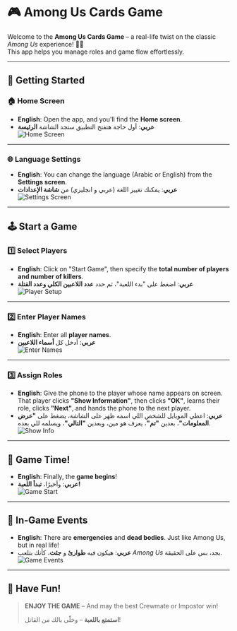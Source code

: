 # 🎮 Among Us Cards Game

Welcome to the **Among Us Cards Game** – a real-life twist on the classic *Among Us* experience! 🔪🚀  
This app helps you manage roles and game flow effortlessly.  

---

## 📲 Getting Started

### 🏠 Home Screen  
- **English**: Open the app, and you'll find the **Home screen**.  
- **عربي**: أول حاجة هتفتح التطبيق ستجد الشاشة **الرئيسة**  
![Home Screen](https://github.com/user-attachments/assets/3ea5d90d-9b34-4624-b2ff-f695f5343ace)

---

### 🌐 Language Settings  
- **English**: You can change the language (Arabic or English) from the **Settings screen**.  
- **عربي**: يمكنك تغيير اللغة (عربي و انجليزي) من **شاشة الإعدادات**  
![Settings Screen](https://github.com/user-attachments/assets/67e07e78-69ca-47c4-a1e2-372cf844796f)

---

## 🕹️ Start a Game

### 1️⃣ Select Players  
- **English**: Click on "Start Game", then specify the **total number of players and number of killers**.  
- **عربي**: اضغط على "بدء اللعبة"، ثم حدد **عدد اللاعبين الكلي وعدد القتلة**  
![Player Setup](https://github.com/user-attachments/assets/3c45fdc7-d39f-487d-9187-b71bbdd6286e)

---

### 2️⃣ Enter Player Names  
- **English**: Enter all **player names**.  
- **عربي**: أدخل كل **أسماء اللاعبين**  
![Enter Names](https://github.com/user-attachments/assets/dcca6f35-6e3a-4a08-a6cb-14810d59b586)

---

### 3️⃣ Assign Roles  
- **English**: Give the phone to the player whose name appears on screen. That player clicks **"Show Information"**, then clicks **"OK"**, learns their role, clicks **"Next"**, and hands the phone to the next player.  
- **عربي**: اعطي الموبايل للشخص اللي اسمه ظهر على الشاشة، يضغط على **"عرض المعلومات"**، بعدين **"تم"**، يعرف هو مين، وبعدين **"التالي"**، ويسلمه للي بعده.  
![Show Info](https://github.com/user-attachments/assets/d205e562-a11f-43a4-9803-41c4da77f89b)

---

## 🧠 Game Time!

- **English**: Finally, the **game begins**!  
- **عربي**: وأخيرًا، **تبدأ اللعبة!**  
![Game Start](https://github.com/user-attachments/assets/c5570295-57c9-4947-b491-48c02a795a8f)

---

## 🚨 In-Game Events  
- **English**: There are **emergencies** and **dead bodies**. Just like Among Us, but in real life!  
- **عربي**: هيكون فيه **طوارئ** و **جثث**، كأنك بتلعب *Among Us* بجد، بس على الحقيقة.  
![Game Events](https://github.com/user-attachments/assets/ce9c7f86-3d0b-4bbd-a080-03e8a258e3a9)

---

## 🎉 Have Fun!
> **ENJOY THE GAME** – And may the best Crewmate or Impostor win!  
>  
> **استمتع باللعبة** – وخلّي بالك من القاتل!
